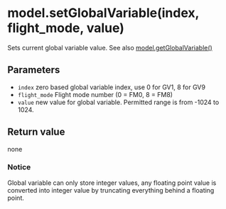 # model.setGlobalVariable(index, flight\_mode, value)

Sets current global variable value. See also [model.getGlobalVariable()](getglobalvariable.md)

## Parameters

* `index` zero based global variable index, use 0 for GV1, 8 for GV9
* `flight_mode` Flight mode number (0 = FM0, 8 = FM8)
* `value` new value for global variable. Permitted range is from -1024 to 1024.

## Return value

none

### Notice

Global variable can only store integer values, any floating point value is converted into integer value by truncating everything behind a floating point.
